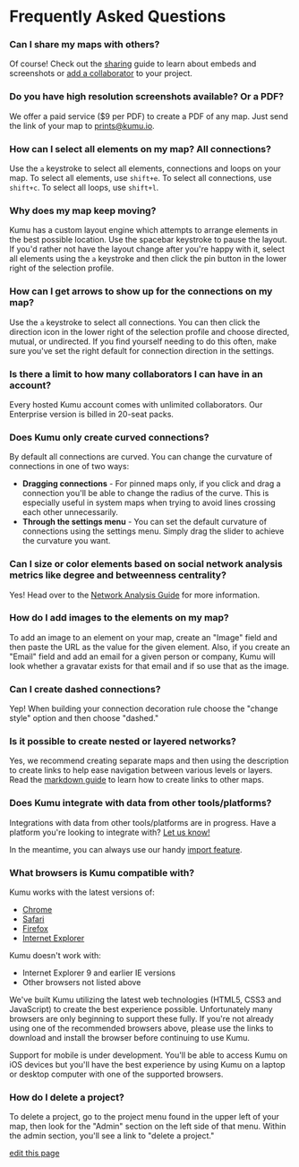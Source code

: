 # Frequently Asked Questions

### Can I share my maps with others?

Of course! Check out the [sharing](../guides/sharing.html) guide to learn about embeds and screenshots or [add a collaborator](../guides/collaboration.md) to your project.

### Do you have high resolution screenshots available? Or a PDF?

We offer a paid service ($9 per PDF) to create a PDF of any map. Just send the link of your map to [prints@kumu.io](mailto:prints@kumu.io).

### How can I select all elements on my map? All connections?

Use the `a` keystroke to select all elements, connections and loops on your map. To select all elements, use `shift+e`. To select all connections, use `shift+c`. To select all loops, use `shift+l`.

### Why does my map keep moving?

Kumu has a custom layout engine which attempts to arrange elements in the best possible location. Use the spacebar keystroke to pause the layout. If you'd rather not have the layout change after you're happy with it, select all elements using the `a` keystroke and then click the pin button in the lower right of the selection profile.

### How can I get arrows to show up for the connections on my map?

Use the `a` keystroke to select all connections. You can then click the direction icon in the lower right of the selection profile and choose directed, mutual, or undirected. If you find yourself needing to do this often, make sure you've set the right default for connection direction in the settings.

### Is there a limit to how many collaborators I can have in an account?

Every hosted Kumu account comes with unlimited collaborators. Our Enterprise version is billed in 20-seat packs.

### Does Kumu only create curved connections?

By default all connections are curved. You can change the curvature of connections in one of two ways:

* **Dragging connections** - For pinned maps only, if you click and drag a connection you'll be able to change the radius of the curve. This is especially useful in system maps when trying to avoid lines crossing each other unnecessarily.
* **Through the settings menu** - You can set the default curvature of connections using the settings menu. Simply drag the slider to achieve the curvature you want.

### Can I size or color elements based on social network analysis metrics like degree and betweenness centrality?

Yes! Head over to the [Network Analysis Guide](../guides/sna-network-mapping.md) for more information.

### How do I add images to the elements on my map?

To add an image to an element on your map, create an "Image" field and then paste the URL as the value for the given element. Also, if you create an "Email" field and add an email for a given person or company, Kumu will look whether a gravatar exists for that email and if so use that as the image.

### Can I create dashed connections?

Yep! When building your connection decoration rule choose the "change style" option and then choose "dashed."

### Is it possible to create nested or layered networks?

Yes, we recommend creating separate maps and then using the description to create links to help ease navigation between various levels or layers. Read the [markdown guide](../guides/markdown.md) to learn how to create links to other maps.

### Does Kumu integrate with data from other tools/platforms?

Integrations with data from other tools/platforms are in progress. Have a platform you're looking to integrate with? <a href="mailto:support@kumu.io">Let us know!</a>

In the meantime, you can always use our handy [import feature](../guides/import.md).

### What browsers is Kumu compatible with?

Kumu works with the latest versions of:

* [Chrome](https://www.google.com/chrome)
* [Safari](http://www.apple.com/safari/)
* [Firefox](http://www.mozilla.org/)
* [Internet Explorer](http://windows.microsoft.com/en-US/internet-explorer/download-ie)

Kumu doesn't work with:

* Internet Explorer 9 and earlier IE versions
* Other browsers not listed above

We've built Kumu utilizing the latest web technologies (HTML5, CSS3 and JavaScript) to create the best experience possible. Unfortunately many browsers are only beginning to support these fully. If you're not already using one of the recommended browsers above, please use the links to download and install the browser before continuing to use Kumu.

Support for mobile is under development. You'll be able to access Kumu on iOS devices but you'll have the best experience by using Kumu on a laptop or desktop computer with one of the supported browsers.

### How do I delete a project?

To delete a project, go to the project menu found in the upper left of your map, then look for the "Admin" section on the left side of that menu. Within the admin section, you'll see a link to "delete a project." 

<span class="edit-link"><a href="https://github.com/kumu/docs/blob/master/getting-started/faq.md" target="_blank"><i class="fa fa-github"></i> edit this page</a></span>
